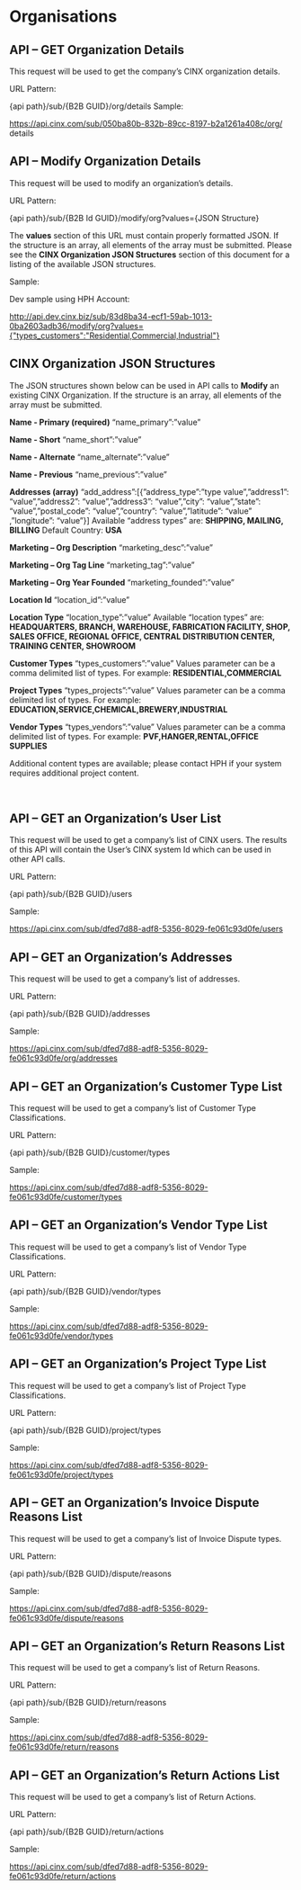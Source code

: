 # Organisations

## API – GET Organization Details

This request will be used to get the company’s CINX organization details.

URL Pattern:

{api path}/sub/{B2B GUID}/org/details
Sample:

https://api.cinx.com/sub/050ba80b-832b-89cc-8197-b2a1261a408c/org/
details

## API – Modify Organization Details

This request will be used to modify an organization’s details.

URL Pattern:

{api path}/sub/{B2B Id GUID}/modify/org?values={JSON Structure}

The **values** section of this URL must contain properly formatted JSON.  If the structure is an array, all elements of the array must be submitted.  Please see the **CINX Organization JSON Structures** section of this document for a listing of the available JSON structures.

Sample:

Dev sample using HPH Account:

http://api.dev.cinx.biz/sub/83d8ba34-ecf1-59ab-1013-0ba2603adb36/modify/org?values={"types_customers":"Residential,Commercial,Industrial"}
 
## CINX Organization JSON Structures

The JSON structures shown below can be used in API calls to **Modify** an existing CINX Organization.
If the structure is an array, all elements of the array must be submitted.  

**Name - Primary (required)**
“name_primary”:”value”

**Name - Short**
“name_short”:”value”

**Name - Alternate**
“name_alternate”:”value”

**Name - Previous**
“name_previous”:”value”

**Addresses (array)**
“add_address”:[{”address_type”:”type value”,”address1”: “value”,”address2”: “value”,”address3”: “value”,”city”: “value”,”state”: “value”,”postal_code”: “value”,”country”: “value”,”latitude”: “value” ,”longitude”: “value”}]
Available “address types” are: **SHIPPING, MAILING, BILLING**
Default Country: **USA**

**Marketing – Org Description**
“marketing_desc”:”value”

**Marketing – Org Tag Line**
“marketing_tag”:”value”

**Marketing – Org Year Founded**
“marketing_founded”:”value”

**Location Id**
“location_id”:”value”

**Location Type**
“location_type”:”value”
Available “location types” are: **HEADQUARTERS, BRANCH, WAREHOUSE, FABRICATION FACILITY, SHOP, SALES OFFICE, REGIONAL OFFICE, CENTRAL DISTRIBUTION CENTER, TRAINING CENTER, SHOWROOM**

**Customer Types**
“types_customers”:”value”
Values parameter can be a comma delimited list of types.  For example: **RESIDENTIAL,COMMERCIAL**

**Project Types**
“types_projects”:”value”
Values parameter can be a comma delimited list of types.  For example: **EDUCATION,SERVICE,CHEMICAL,BREWERY,INDUSTRIAL**

**Vendor Types**
“types_vendors”:”value”
Values parameter can be a comma delimited list of types.  For example: **PVF,HANGER,RENTAL,OFFICE SUPPLIES**


Additional content types are available; please contact HPH if your system requires additional project content.


 
## API – GET an Organization’s User List

This request will be used to get a company’s list of CINX users.  The results of this API will contain the User’s CINX system Id which can be used in other API calls.

URL Pattern:

{api path}/sub/{B2B GUID}/users

Sample:

https://api.cinx.com/sub/dfed7d88-adf8-5356-8029-fe061c93d0fe/users

## API – GET an Organization’s Addresses

This request will be used to get a company’s list of addresses.

URL Pattern:

{api path}/sub/{B2B GUID}/addresses

Sample:

https://api.cinx.com/sub/dfed7d88-adf8-5356-8029-fe061c93d0fe/org/addresses 
 
## API – GET an Organization’s Customer Type List

This request will be used to get a company’s list of Customer Type Classifications. 

URL Pattern:

{api path}/sub/{B2B GUID}/customer/types

Sample:

https://api.cinx.com/sub/dfed7d88-adf8-5356-8029-fe061c93d0fe/customer/types

## API – GET an Organization’s Vendor Type List

This request will be used to get a company’s list of Vendor Type Classifications.  

URL Pattern:

{api path}/sub/{B2B GUID}/vendor/types

Sample:

https://api.cinx.com/sub/dfed7d88-adf8-5356-8029-fe061c93d0fe/vendor/types

## API – GET an Organization’s Project Type List

This request will be used to get a company’s list of Project Type Classifications.  

URL Pattern:

{api path}/sub/{B2B GUID}/project/types

Sample:

https://api.cinx.com/sub/dfed7d88-adf8-5356-8029-fe061c93d0fe/project/types

## API – GET an Organization’s Invoice Dispute Reasons List

This request will be used to get a company’s list of Invoice Dispute types. 

URL Pattern:

{api path}/sub/{B2B GUID}/dispute/reasons

Sample:

https://api.cinx.com/sub/dfed7d88-adf8-5356-8029-fe061c93d0fe/dispute/reasons

## API – GET an Organization’s Return Reasons List

This request will be used to get a company’s list of Return Reasons.

URL Pattern:

{api path}/sub/{B2B GUID}/return/reasons

Sample:

https://api.cinx.com/sub/dfed7d88-adf8-5356-8029-fe061c93d0fe/return/reasons

## API – GET an Organization’s Return Actions List

This request will be used to get a company’s list of Return Actions.

URL Pattern:

{api path}/sub/{B2B GUID}/return/actions

Sample:

https://api.cinx.com/sub/dfed7d88-adf8-5356-8029-fe061c93d0fe/return/actions

